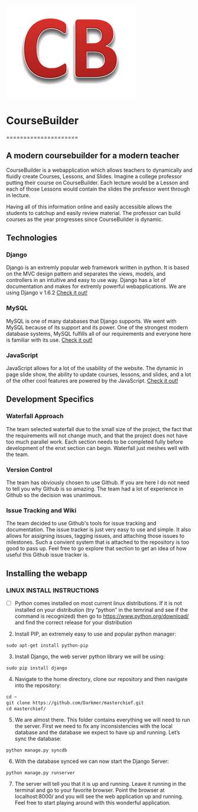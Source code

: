 ![CourseBuilder Logo](/CourseBuilder/static/images/logo.png)
# CourseBuilder
=====================

## A modern coursebuilder for a modern teacher

CourseBuilder is a webapplication which allows teachers to dynamically and fluidly create Courses, Lessons, and Slides. Imagine a college professor putting their course on CourseBuilder. Each lecture would be a Lesson and each of those Lessons would contain the slides the professor went through in lecture.

Having all of this information online and easily accessible allows the students to catchup and easily review material. The professor can build courses as the year progresses since CourseBuilder is dynamic.

## Technologies
      
### Django 
Django is an extremly popular web framework written in python. It is based on the MVC design pattern and separates the views, models, and controllers in an intuitive and easy to use way. Django has a lot of documentation and makes for extremly powerful webapplications. We are using Django v 1.6.2 
[Check it out!](https://www.djangoproject.com/)
    
### MySQL
MySQL is one of many databases that Django supports. We went with MySQL because of its support and its power. One of the strongest modern database systems, MySQL fulfills all of our requirements and everyone here is familiar with its use. 
[Check it out!](http://www.mysql.com/)
    
### JavaScript    
JavaScript allows for a lot of the usability of the website. The dynamic in page slide show, the ability to update courses, lessons, and slides, and a lot of the other cool features are powered by the JavaScript. 
[Check it out!](http://www.w3schools.com/js/DEFAULT.asp)
    
## Development Specifics

### Waterfall Approach
The team selected waterfall due to the small size of the project, the fact that the requirements will not change much, and that the project does not have too much parallel work. Each section needs to be completed fully before development of the enxt section can begin. Waterfall just meshes well with the team.

### Version Control
The team has obviously chosen to use Github. If you are here I do not need to tell you why Github is so amazing. The team had a lot of experience in Github so the decision was unanimous. 

### Issue Tracking and Wiki
The team decided to use Github's tools for issue tracking and documentation. The issue tracker is just very easy to use and simple. It also allows for assigning issues, tagging issues, and attaching those issues to milestones. Such a convient system that is attached to the repository is too good to pass up. Feel free to go explore that section to get an idea of how useful this Github issue tracker is.

## Installing the webapp

### LINUX INSTALL INSTRUCTIONS

- [ ] Python comes installed on most current linux distributions. If it is not installed on your distribution (try “python” in the temrinal and see if the command is recognized) then go to https://www.python.org/download/ and find the correct release for your distribution

2. Install PIP, an extremely easy to use and popular python manager:

```
sudo apt-get install python-pip
```

3. Install Django, the web server python library we will be using:

```
sudo pip install django
```

4. Navigate to the home directory, clone our repository and then navigate into the repository:

```
cd ~
git clone https://github.com/Darkmer/masterchief.git
cd masterchief/
```

5. We are almost there. This folder contains everything we will need to run the server. First we need to fix any inconsistencies with the local database and the database we expect to have up and running. Let’s sync the database:

```
python manage.py syncdb
```

6. With the database synced we can now start the Django Server:

```
python manage.py runserver
```

7. The server will tell you that it is up and running. Leave it running in the terminal and go to your favorite browser. Point the browser at localhost:8000/ and you will see the web application up and running. Feel free to start playing around with this wonderful application.


